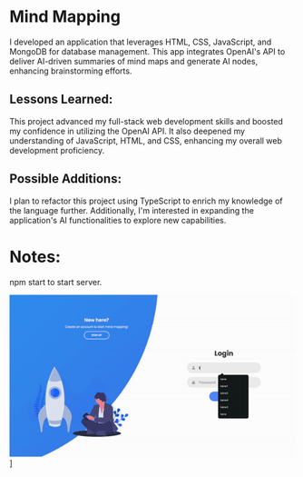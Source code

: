 # Mind Mapping
I developed an application that leverages HTML, CSS, JavaScript, and MongoDB for database management. This app integrates OpenAI's API to deliver AI-driven summaries of mind maps and generate AI nodes, enhancing brainstorming efforts.

## Lessons Learned:
This project advanced my full-stack web development skills and boosted my confidence in utilizing the OpenAI API. It also deepened my understanding of JavaScript, HTML, and CSS, enhancing my overall web development proficiency.

## Possible Additions:
I plan to refactor this project using TypeScript to enrich my knowledge of the language further. Additionally, I'm interested in expanding the application's AI functionalities to explore new capabilities.

# Notes:
npm start to start server.

![gif](./demo.gif)]
